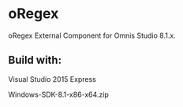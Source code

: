 # oRegex
oRegex External Component for Omnis Studio 8.1.x.


## Build with:
Visual Studio 2015 Express

Windows-SDK-8.1-x86-x64.zip
